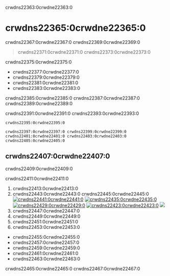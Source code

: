 crwdns22363:0crwdne22363:0
# crwdns22365:0crwdne22365:0

crwdns22367:0crwdne22367:0 crwdns22369:0crwdne22369:0

> crwdns22371:0crwdne22371:0 crwdns22373:0crwdne22373:0

crwdns22375:0crwdne22375:0
* crwdns22377:0crwdne22377:0
* crwdns22379:0crwdne22379:0
* crwdns22381:0crwdne22381:0
* crwdns22383:0crwdne22383:0

crwdns22385:0crwdne22385:0 crwdns22387:0crwdne22387:0 crwdns22389:0crwdne22389:0

crwdns22391:0crwdne22391:0 crwdns22393:0crwdne22393:0

```{note}
crwdns22395:0crwdne22395:0

crwdns22397:0crwdne22397:0 crwdns22399:0crwdne22399:0 crwdns22401:0crwdne22401:0 crwdns22403:0crwdne22403:0 crwdns22405:0crwdne22405:0
```

## crwdns22407:0crwdne22407:0

crwdns22409:0crwdne22409:0

crwdns22411:0crwdne22411:0
1. crwdns22413:0crwdne22413:0
2. crwdns22443:0crwdne22443:0 crwdns22445:0crwdne22445:0 [![crwdns22441:0crwdne22441:0](crwdns22439:0%20bcrwdne22439:0)](crwdns22437:0crwdne22437:0) [![crwdns22435:0crwdne22435:0](crwdns22433:0%20ncrwdnd22433:0%20crwdnd22433:0%Ecrwdnd22433:0%Bcrwdnd22433:0%8Fcrwdne22433:0)](crwdns22431:0crwdne22431:0) [![crwdns22429:0crwdne22429:0](crwdns22427:0crwdne22427:0)](crwdns22425:0crwdne22425:0) [![crwdns22423:0crwdne22423:0](crwdns22421:0crwdne22421:0)](crwdns22419:0crwdne22419:0) [![](crwdns22417:0%20crwdnd22417:0%20tocrwdnd22417:0%20ccrwdnd22417:0%3crwdnd22417:0%2Fcrwdnd22417:0%3Bcrwdnd22417:0%2Ccrwdnd22417:0%2Fcrwdnd22417:0%2Fcrwdnd22417:0%2Fcrwdnd22417:0%2Bcrwdnd22417:0%2Bcrwdnd22417:0%2Bcrwdnd22417:0%2Fcrwdnd22417:0%2Bcrwdnd22417:0%2Bcrwdnd22417:0%2Fcrwdnd22417:0%2Fcrwdnd22417:0%2Fcrwdnd22417:0%2Fcrwdnd22417:0%2Bcrwdnd22417:0%2Bcrwdnd22417:0%2Fcrwdnd22417:0%2Bcrwdnd22417:0%2Bcrwdnd22417:0%2Bcrwdnd22417:0%2Fcrwdnd22417:0%3crwdnd22417:0%3crwdne22417:0)](crwdns22415:0crwdne22415:0)
3. crwdns22447:0crwdne22447:0
4. crwdns22449:0crwdne22449:0
5. crwdns22451:0crwdne22451:0
6. crwdns22453:0crwdne22453:0
  - crwdns22455:0crwdne22455:0
  - crwdns22457:0crwdne22457:0
  - crwdns22459:0crwdne22459:0
  - crwdns22461:0crwdne22461:0
  - crwdns22463:0crwdne22463:0

crwdns22465:0crwdne22465:0 crwdns22467:0crwdne22467:0
